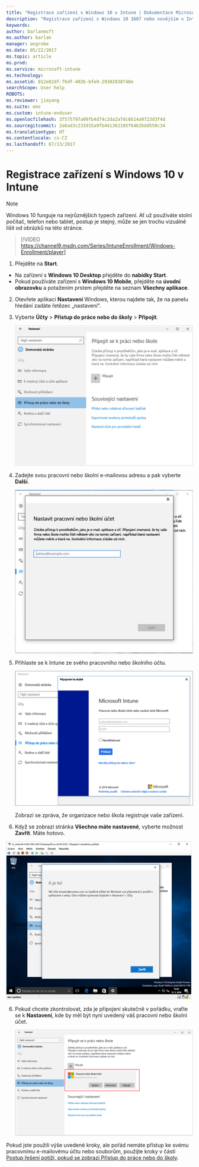 ```yaml
---
title: "Registrace zařízení s Windows 10 v Intune | Dokumentace Microsoftu"
description: "Registrace zařízení s Windows 10 1607 nebo novějším v Intune"
keywords: 
author: barlanmsft
ms.author: barlan
manager: angrobe
ms.date: 05/22/2017
ms.topic: article
ms.prod: 
ms.service: microsoft-intune
ms.technology: 
ms.assetid: 812e82df-76df-402b-bfe9-29302838f40e
searchScope: User help
ROBOTS: 
ms.reviewer: jieyang
ms.suite: ems
ms.custom: intune-enduser
ms.openlocfilehash: 3f575797a09fb4d74c2da2a7dc6b14a9723d3f4d
ms.sourcegitcommit: 2a6ad3c233d15a9fb441362105f64b2bdd550c34
ms.translationtype: HT
ms.contentlocale: cs-CZ
ms.lasthandoff: 07/13/2017
---
```

# Registrace zařízení s Windows 10 v Intune
<a id="enroll-your-windows-10-device-in-intune" class="xliff"></a>

> [!NOTE]
> Windows 10 funguje na nejrůznějších typech zařízení. Ať už používáte stolní počítač, telefon nebo tablet, postup je stejný, může se jen trochu vizuálně lišit od obrázků na této stránce.

> [!VIDEO https://channel9.msdn.com/Series/IntuneEnrollment/Windows-Enrollment/player]

1. Přejděte na **Start**.

  - Na zařízení s **Windows 10 Desktop** přejděte do **nabídky Start**.
  - Pokud používáte zařízení s **Windows 10 Mobile**, přejděte na **úvodní obrazovku** a potažením prstem přejděte na seznam **Všechny aplikace**.

2.  Otevřete aplikaci **Nastavení** Windows, kterou najdete tak, že na panelu hledání zadáte řetězec „nastavení“.

3. Vyberte **Účty** > **Přístup do práce nebo do školy** > **Připojit**.

    ![Vyberte možnost Nastavit pracovní nebo školní účet.](./media/w10-enroll-rs1-connect-to-work-or-school.png)

3.  Zadejte svou pracovní nebo školní e-mailovou adresu a pak vyberte **Další**.

    ![Zadejte svůj pracovní nebo školní účet](./media/w10-enroll-rs1-set-up-work-or-school-account.png)

4. Přihlaste se k Intune ze svého pracovního nebo školního účtu.

    ![Přidat pracovní nebo školní účet](./media/w10-enroll-rs1-enter-your-credentials.png)

    Zobrazí se zpráva, že organizace nebo škola registruje vaše zařízení.

5. Když se zobrazí stránka **Všechno máte nastavené**, vyberte možnost **Zavřít**. Máte hotovo.

  ![Když se zobrazí stránka Všechno máte nastavené, vyberte zavření.](./media/w10-enroll-rs1-youre-all-set.png)

6. Pokud chcete zkontrolovat, zda je připojení skutečně v pořádku, vraťte se k **Nastavení**, kde by měl být nyní uvedený váš pracovní nebo školní účet.

    ![Ověření, zda bylo připojení správně nastaveno](./media/w10-enroll-rs1-validate-successful-enrollment.png)

Pokud jste použili výše uvedené kroky, ale pořád nemáte přístup ke svému pracovnímu e-mailovému účtu nebo souborům, použijte kroky v části [Postup řešení potíží, pokud se zobrazí Přístup do práce nebo do školy](troubleshoot-your-windows-10-device-windows.md#troubleshooting-steps-to-follow-if-you-see-access-work-or-school).
